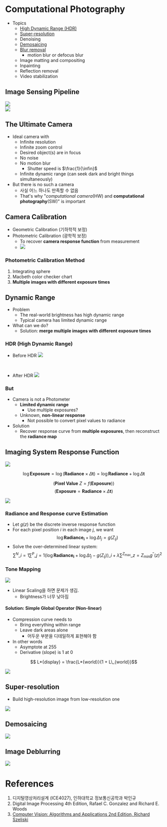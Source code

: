 # Computational Photography

- Topics
  - [High Dynamic Range (HDR)](#dynamic-range)
  - [Super-resolution](#super-resolution)
  - Denoising
  - [Demosaicing](#demosaicing)
  - [Blur removal](#image-deblurring)
    - motion blur or defocus blur
  - Image matting and compositing
  - Inpainting
  - Reflection removal
  - Video stabilization

## Image Sensing Pipeline

![](img/Image%20Sensing%20Pipeline%201.png)<br>
![](img/Image%20Sensing%20Pipeline%202.png)

## The Ultimate Camera

- Ideal camera with
  - Infinite resolution
  - Infinite zoom control
  - Desired object(s) are in focus
  - No noise
  - No motion blur
    - Shutter speed is $\frac{1}{\infin}$
  - Infinite dynamic range (can seek dark and bright things simultaneously)
- But there is no such a camera
  - 사실 어느 하나도 만족할 수 없음
  - That's why "_computational camera_(HW) and **computational photography**(SW)" is important

## Camera Calibration

- Geometric Calibration (기하학적 보정)
- Photometric Calibration (광학적 보정)
  - To recover **camera response function** from measurement
  - ![](img/camera%20response%20function.png)

### Photometric Calibration Method

1. Integrating sphere
2. Macbeth color checker chart
3. **Multiple images with different exposure times**

## Dynamic Range

- Problem
  - The real-world brightness has high dynamic range
  - Typical camera has limited dynamic range
- What can we do?
  - Solution: **merge multiple images with different exposure times**

### HDR (High Dynamic Range)

- Before HDR
  ![](img/HDR%20Images%20-%20Multiple%20Inputs.png)

<br>

- After HDR
  ![](img/HDR%20Images%20-%20Merged.png)

### But

- Camera is not a Photometer
  - **Limited dynamic range**
    - Use multiple exposures?
  - Unknown, **non-linear response**
    - Not possible to convert pixel values to radiance
- Solution
  - Recover response curve from **multiple exposures**, then reconstruct the **radiance map**

## Imaging System Response Function

![](img/Imaging%20System%20Response%20Function.png)

$$\log \mathbf{Exposure} = \log \left( \mathbf{Radiance} \times \Delta \mathbf{t} \right) = \log \mathbf{Radiance} + \log \Delta \mathbf{t}$$

$$\left(\textbf{Pixel Value} \ Z = f \left( \mathbf{Exposure} \right) \right)$$
$$\left( \mathbf{Exposure} = \mathbf{Radiance} \times \Delta \mathbf{t} \right)$$

![](img/Response%20Curve.png)

### Radiance and Response curve Estimation

- Let $g(z)$ be the discrete inverse response function
- For each pixel position $i$ in each image $j$, we want
  $$\log \mathbf{Radiance_{i}} + \log \Delta t_{j} = g \left( Z_{ij} \right)$$
- Solve the over-determined linear system:
  $$\sum^{N}\_{i=1} \sum^{P}\_{j=1} \left( \log \mathbf{Radiance_{i}} + \log \Delta t_{j} - g \left( Z_{ij} \right) \right)\_{i} + \lambda \sum^{Z_{\max}}\_{z=Z_{\min}} g^{\prime \prime} \left( z \right)^{2}$$

### Tone Mapping

![](img/Tone%20Mapping.png)

- Linear Scaling을 하면 문제가 생김.
  - Brightness가 너무 낮아짐

#### Solution: Simple Global Operator (Non-linear)

- Compression curve needs to
  - Bring everything within range
  - Leave dark areas alone
    - 어두운 부분을 디테일하게 표현해야 함
- In other words
  - Asymptote at 255
  - Derivative (slope) is 1 at 0

$$ L*{display} = \frac{L*{world}}{1 + L\_{world}}$$

![](img/Global%20Operator.png)

## Super-resolution

- Build high-resolution image from low-resolution one

![](img/Super-Resolution.png)

## Demosaicing

![](img/Demosaicing.png)

## Image Deblurring

![](img/Image%20Deblurring.png)

# References

1. 디지털영상처리설계 (ICE4027), 인하대학교 정보통신공학과 박인규
2. Digital Image Processing 4th Edition, Rafael C. Gonzalez and Richard E. Woods
3. [Computer Vision: Algorithms and Applications 2nd Edition, Richard Szeliski](https://szeliski.org/Book/)
